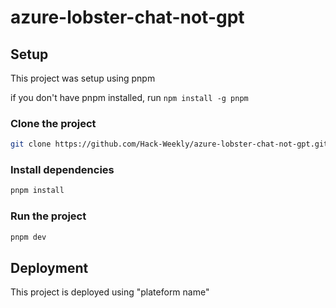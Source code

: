 # azure-lobster-chat-not-gpt

## Setup

This project was setup using pnpm

if you don't have pnpm installed, run `npm install -g pnpm`

### Clone the project

<!-- make code below yankable -->

```bash
git clone https://github.com/Hack-Weekly/azure-lobster-chat-not-gpt.git
```

### Install dependencies

```bash
pnpm install
```

### Run the project

```bash
pnpm dev
```

## Deployment

This project is deployed using "plateform name"
